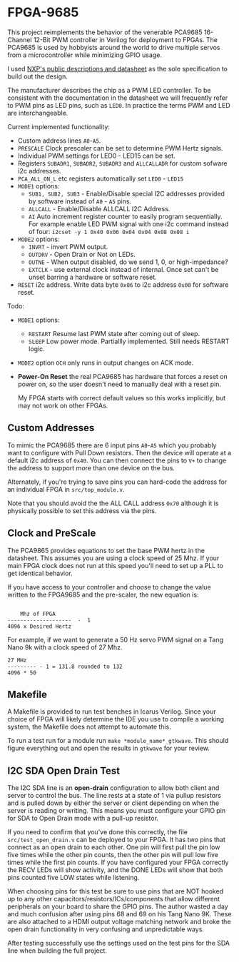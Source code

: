 # FPGA-9685

This project reimplements the behavior of the venerable PCA9685
16-Channel 12-Bit PWM controller in Verilog for deployment to
FPGAs. The PCA9685 is used by hobbyists around the world to drive
multiple servos from a microcontroller while minimizing GPIO usage.

I used [NXP's public descriptions and datasheet](https://www.nxp.com/products/power-management/lighting-driver-and-controller-ics/led-controllers/16-channel-12-bit-pwm-fm-plus-ic-bus-led-controller:PCA9685)  as the sole specification to build out the design.

The manufacturer describes the chip as a PWM LED controller. To be
consistent with the documentation in the datasheet we will frequently
refer to PWM pins as LED pins, such as `LED0`. In practice the terms
PWM and LED are interchangeable.

Current implemented functionality:

* Custom address lines `A0`-`A5`.
* `PRESCALE` Clock prescaler can be set to determine PWM Hertz signals.
* Individual PWM settings for LED0 - LED15 can be set.
* Registers `SUBADR1`, `SUBADR2`, `SUBADR3` and `ALLCALLADR` for custom
    sofware i2c addresses.
* `PCA_ALL_ON_L` etc registers automatically set `LED0` - `LED15`
* `MODE1` options:
    * `SUB1, SUB2, SUB3` - Enable/Disable special I2C addresses provided
        by software instead of `A0` - `A5` pins.
    * `ALLCALL` - Enable/Disable ALLCALL I2C Address.
    * `AI` Auto increment register counter to easily program sequentially.
        For example enable LED PWM signal with one i2c command instead of
        four: `i2cset -y 1 0x40 0x06 0x04 0x04 0x08 0x08 i`
* `MODE2` options:
    * `INVRT` - invert PWM output.
    * `OUTDRV` - Open Drain or Not on LEDs.
    * `OUTNE` - When output disabled, do we send 1, 0, or high-impedance?
    * `EXTCLK` - use external clock instead of internal. Once set can't
        be unset barring a hardware or software reset.
* `RESET` i2c address. Write data byte `0x06` to i2c address `0x00` for
    software reset.

Todo:

* `MODE1` options:
    * `RESTART` Resume last PWM state after coming out of sleep.
    * `SLEEP` Low power mode.
        Partiallly implemented. Still needs RESTART logic.
* `MODE2` option `OCH` only runs in output changes on ACK mode.
* **Power-On Reset** the real PCA9685 has hardware that forces a
    reset on power on, so the user doesn't need to manually deal
    with a reset pin.

    My FPGA starts with correct default values
    so this works implicitly, but may not work on other FPGAs.

## Custom Addresses

To mimic the PCA9685 there are 6 input pins `A0`-`A5` which you
probably want to configure with Pull Down resistors. Then the device
will operate at a default i2c address of `0x40`. You can then connect
the pins to `V+` to change the address to support more than one device
on the bus.

Alternately, if you're trying to save pins you can hard-code the address
for an individual FPGA in `src/top_module.v`.

Note that you should avoid the the ALL CALL address `0x70` although it is
physically possible to set this address via the pins.

## Clock and PreScale

The PCA9865 provides equations to set the base PWM hertz in the
datasheet. This assumes you are using a clock speed of 25 Mhz. If your
main FPGA clock does not run at this speed you'll need to set up a PLL
to get identical behavior.

If you have access to your controller and choose to change the value
written to the FPGA9685 and the pre-scaler, the new equation is:

```

    Mhz of FPGA
--------------------  -  1
4096 x Desired Hertz

```

For example, if we want to generate a 50 Hz servo PWM signal on a Tang
Nano 9k with a clock speed of 27 Mhz.

```
27 MHz
--------- - 1 = 131.8 rounded to 132
4096 * 50

```

## Makefile

A Makefile is provided to run test benches in Icarus Verilog. Since
your choice of FPGA will likely determine the IDE you use to compile a
working system, the Makefile does not attempt to automate this.

To run a test run for a module run `make *module_name*_gtkwave`. This
should figure everything out and open the results in `gtkwave` for
your review.

## I2C SDA Open Drain Test

The I2C SDA line is an **open-drain** configuration to allow both
client and server to control the bus. The line rests at a state of 1
via pullup resistors and is pulled down by either the server or client
depending on when the server is reading or writing. This means you
must configure your GPIO pin for SDA to Open Drain mode with a pull-up
resistor.

If you need to confirm that you've done this correctly, the file
`src/test_open_drain.v` can be deployed to your FPGA. It has two pins
that connect as an open drain to each other. One pin will first pull
the pin low five times while the other pin counts, then the other pin
will pull low five times while the first pin counts. If you have
configured your FPGA correctly the RECV LEDs will show activity, and
the DONE LEDs will show that both pins counted five LOW states while
listening.

When choosing pins for this test be sure to use pins that are NOT
hooked up to any other capacitors/resistors/ICs/components that allow
different peripherals on your board to share the GPIO pins. The author
wasted a day and much confusion after using pins 68 and 69 on his Tang
Nano 9K. These are also attached to a HDMI output voltage matching
network and broke the open drain functionality in very confusing and
unpredictable ways.

After testing successfully use the settings used on the test pins for
the SDA line when building the full project.

